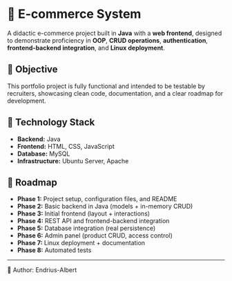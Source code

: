 # 🛒 E-commerce System

A didactic e-commerce project built in **Java** with a **web frontend**, designed to demonstrate proficiency in **OOP**, **CRUD operations**, **authentication**, **frontend-backend integration**, and **Linux deployment**.

## 🚀 Objective
This portfolio project is fully functional and intended to be testable by recruiters, showcasing clean code, documentation, and a clear roadmap for development.

## 🧱 Technology Stack 
- **Backend:** Java 
- **Frontend:** HTML, CSS, JavaScript
- **Database:** MySQL
- **Infrastructure:** Ubuntu Server, Apache

## 📍 Roadmap
- **Phase 1:** Project setup, configuration files, and README 
- **Phase 2:** Basic backend in Java (models + in-memory CRUD)
- **Phase 3:** Initial frontend (layout + interactions)
- **Phase 4:** REST API and frontend-backend integration
- **Phase 5:** Database integration (real persistence)
- **Phase 6:** Admin panel (product CRUD, access control)
- **Phase 7:** Linux deployment + documentation
- **Phase 8:** Automated tests

---

👤 Author: Endrius-Albert